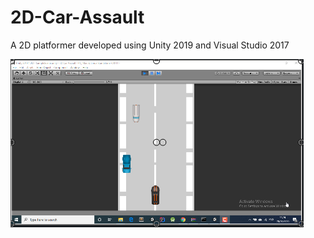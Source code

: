 # 2D-Car-Assault
A 2D platformer developed using Unity 2019 and Visual Studio 2017

![2D Car Assault](/2D%20Car%20Assault.PNG)


